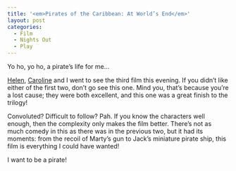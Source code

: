 ```yaml
---
title: '<em>Pirates of the Caribbean: At World’s End</em>'
layout: post
categories:
  - Film
  - Nights Out
  - Play
---
```

Yo ho, yo ho, a pirate’s life for me…

[Helen](https://pictures.scholesmafia.co.uk/index.php/?profile=5), [Caroline](https://pictures.scholesmafia.co.uk/index.php/?profile=46) and I went to see the third film this evening. If you didn’t like either of the first two, don’t go see this one. Mind you, that’s because you’re a lost cause; they were both excellent, and this one was a great finish to the trilogy!

Convoluted? Difficult to follow? Pah. If you know the characters well enough, then the complexity only makes the film better. There’s not as much comedy in this as there was in the previous two, but it had its moments: from the recoil of Marty’s gun to Jack’s miniature pirate ship, this film is everything I could have wanted!

I want to be a pirate!
